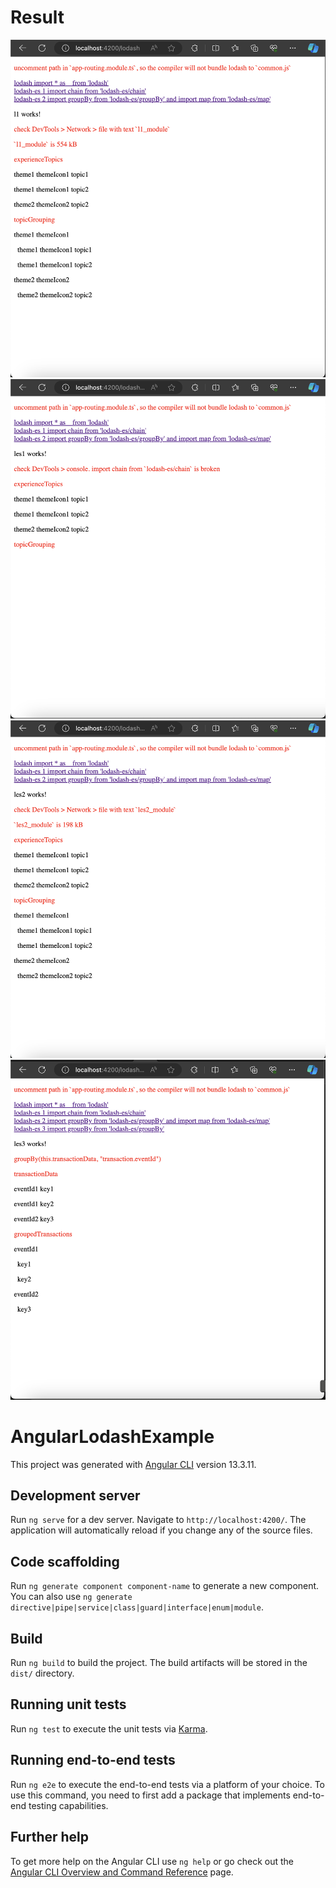# Result

![lodash](./README/Screenshot%202023-11-03%20at%2010.52.28.png)
![lodash-es 1](./README/Screenshot%202023-11-03%20at%2010.52.43.png)
![lodash-es 2](./README/Screenshot%202023-11-03%20at%2010.52.59.png)
![lodash-es 3](./README/Screenshot%202023-11-03%20at%2011.19.05.png)

# AngularLodashExample

This project was generated with [Angular CLI](https://github.com/angular/angular-cli) version 13.3.11.

## Development server

Run `ng serve` for a dev server. Navigate to `http://localhost:4200/`. The application will automatically reload if you change any of the source files.

## Code scaffolding

Run `ng generate component component-name` to generate a new component. You can also use `ng generate directive|pipe|service|class|guard|interface|enum|module`.

## Build

Run `ng build` to build the project. The build artifacts will be stored in the `dist/` directory.

## Running unit tests

Run `ng test` to execute the unit tests via [Karma](https://karma-runner.github.io).

## Running end-to-end tests

Run `ng e2e` to execute the end-to-end tests via a platform of your choice. To use this command, you need to first add a package that implements end-to-end testing capabilities.

## Further help

To get more help on the Angular CLI use `ng help` or go check out the [Angular CLI Overview and Command Reference](https://angular.io/cli) page.
